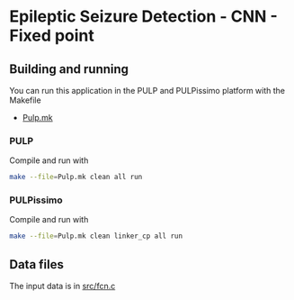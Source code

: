 # Epileptic Seizure Detection - CNN - Fixed point

## Building and running

You can run this application in the PULP and PULPissimo platform with the Makefile 
* [Pulp.mk]

[Pulp]: https://www.pulp-platform.org/
[Pulp.mk]: /Pulp.mk

### PULP

Compile and run with
```sh
make --file=Pulp.mk clean all run
```

### PULPissimo

Compile and run with
```sh
make --file=Pulp.mk clean linker_cp all run
```

## Data files

The input data is in [src/fcn.c](/src/fcn.c)